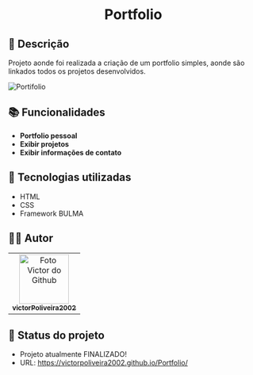 <h1 align="center"> Portfolio </h1>

## :memo: Descrição
Projeto aonde foi realizada a criação de um portfolio simples, aonde são linkados todos os projetos desenvolvidos.

![Portifolio](https://user-images.githubusercontent.com/72527282/199252981-eea0000d-1775-4814-912b-0aef6e95971d.gif)

## :books: Funcionalidades
* <b>Portfolio pessoal</b>
* <b>Exibir projetos</b>
* <b>Exibir informações de contato</b>


## :wrench: Tecnologias utilizadas
* HTML
* CSS
* Framework BULMA


## :technologist: Autor
<table>
  <tr>
    <td align="center">
      <a href="https://github.com/victorPoliveira2002">
        <img src="https://avatars.githubusercontent.com/u/72527282?s=400&u=5badd123270b78a82d5a70a8ff70bb45a5bd0d5b&v=4" width="100px;" alt="Foto Victor do Github"/><br>
        <sub>
          <b>victorPoliveira2002</b>
        </sub>
      </a>
    </td>
  </tr>
</table>

## :dart: Status do projeto
 * Projeto atualmente FINALIZADO!
 * URL: https://victorpoliveira2002.github.io/Portfolio/
